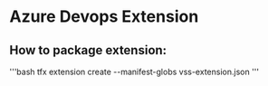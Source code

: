 # Azure Devops Extension


## How to package extension:

'''bash
tfx extension create --manifest-globs vss-extension.json
'''